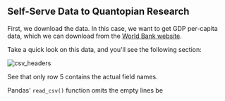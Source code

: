## Self-Serve Data to Quantopian Research
First, we download the data. In this case, we want to get GDP per-capita data, which we can download from the [World Bank website](https://data.worldbank.org/indicator/ny.gdp.pcap.cd).

Take a quick look on this data, and you'll see the following section:

![csv_headers](https://github.com/jaycode/p4f/raw/master/lessons/self-serve_data/csv_headers.png)

See that only row 5 contains the actual field names.

Pandas' `read_csv()` function omits the empty lines be
<!--stackedit_data:
eyJoaXN0b3J5IjpbMjc4MjIxNDYsLTkxMTk0ODUyLC0xMjA3MD
kyNzY0XX0=
-->